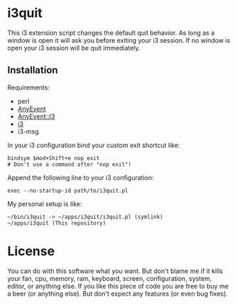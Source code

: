 i3quit
======

This i3 extension script changes the default quit behavior. As long as a window
is open it will ask you before exiting your i3 session. If no window is open
your i3 session will be quit immediately.

Installation
------------

Requirements:

- perl
- [AnyEvent][]
- [AnyEvent::I3][]
- [i3][]
- i3-msg

In your i3 configuration bind your custom exit shortcut like:

	bindsym $mod+Shift+e nop exit
	# Don't use a command after "nop exit"!

Append the following line to your i3 configuration:

	exec --no-startup-id path/to/i3quit.pl

My personal setup is like:

	~/bin/i3quit -> ~/apps/i3quit/i3quit.pl (symlink)
	~/apps/i3quit (This repository)


[AnyEvent::I3]: https://metacpan.org/pod/AnyEvent::I3
[AnyEvent]: https://metacpan.org/pod/AnyEvent
[i3]: https://i3wm.org/

License
=======

You can do with this software what you want. But don't blame me if it kills your
fan, cpu, memory, ram, keyboard, screen, configuration, system, editor, or
anything else. If you like this piece of code you are free to buy me a beer (or
anything else). But don't expect any features (or even bug fixes).

<!-- vim:ts=4:tw=80:sw=4:noet
-->
